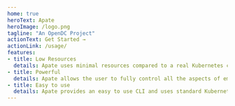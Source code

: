```yaml
---
home: true
heroText: Apate
heroImage: /logo.png
tagline: "An OpenDC Project"
actionText: Get Started →
actionLink: /usage/
features:
- title: Low Resources
  details: Apate uses minimal resources compared to a real Kubernetes cluster, making it easy to run on a laptop.
- title: Powerful
  details: Apate allows the user to fully control all the aspects of emulation both on a node and pod level.
- title: Easy to use
  details: Apate provides an easy to use CLI and uses standard Kubernetes primitives to control the emulation.
---
```


